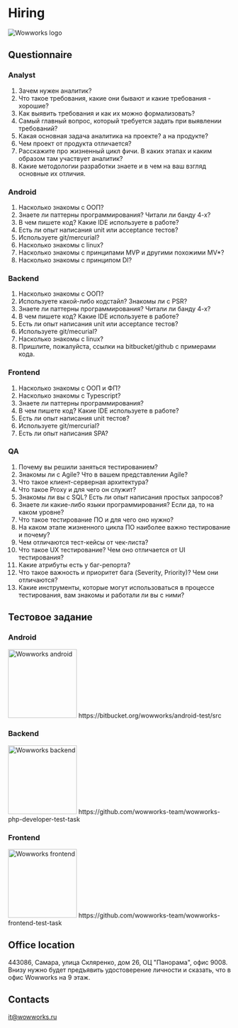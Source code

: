 # Hiring
![Wowworks logo](https://wowworks.ru/image/logo-wowworks.svg)

## Questionnaire
### Analyst
1) Зачем нужен аналитик?
2) Что такое требования, какие они бывают и какие требования - хорошие?
3) Как выявить требования и как их можно формализовать?
4) Самый главный вопрос, который требуется задать при выявлении требований?
5) Какая основная задача аналитика на проекте? а на продукте?
6) Чем проект от продукта отличается?
7) Расскажите про жизненный цикл фичи. В каких этапах и каким образом там участвует аналитик?
8) Какие методологии разработки знаете и в чем на ваш взгляд основные их отличия.
### Android
1) Насколько знакомы с ООП?
2) Знаете ли паттерны программирования? Читали ли банду 4-х?
3) В чем пишете код? Какие IDE используете в работе?
4) Есть ли опыт написания unit или acceptance тестов?
5) Используете git/mercurial?
6) Насколько знакомы с linux?
7) Насколько знакомы с принципами MVP и другими похожими MV*?
8) Насколько знакомы с принципом DI?
### Backend
1) Насколько знакомы с ООП?
2) Используете какой-либо кодстайл? Знакомы ли с PSR?
3) Знаете ли паттерны программирования? Читали ли банду 4-х?
4) В чем пишете код? Какие IDE используете в работе?
5) Есть ли опыт написания unit или acceptance тестов?
6) Используете git/mecurial?
7) Насколько знакомы с linux?
8) Пришлите, пожалуйста, ссылки на bitbucket/github с примерами кода.
### Frontend
1) Насколько знакомы с ООП и ФП?
2) Насколько знакомы с Typescript?
3) Знаете ли паттерны программирования?
4) В чем пишете код? Какие IDE используете в работе?
5) Есть ли опыт написания unit тестов?
6) Используете git/mercurial?
7) Есть ли опыт написания SPA?
### QA
1) Почему вы решили заняться тестированием?
2) Знакомы ли с Agile? Что в вашем представлении Agile?
3) Что такое клиент-серверная архитектура?
4) Что такое Proxy и для чего он служит?
5) Знакомы ли вы с SQL? Есть ли опыт написания простых запросов?
6) Знаете ли какие-либо языки программирования? Если да, то на каком уровне?
7) Что такое тестирование ПО и для чего оно нужно?
8) На каком этапе жизненного цикла ПО наиболее важно тестирование и почему?
9) Чем отличаются тест-кейсы от чек-листа?
10) Что такое UX тестирование? Чем оно отличается от UI тестирования?
11) Какие атрибуты есть у баг-репорта?
12) Что такое важность и приоритет бага (Severity, Priority)? Чем они отличаются?
13) Какие инструменты, которые могут использоваться в процессе тестирования, вам знакомы и работали ли вы с ними?

## Тестовое задание
### Android
<img src="/images/ww-android.png" width="155" alt="Wowworks android">
https://bitbucket.org/wowworks/android-test/src

### Backend
<img src="/images/wow.dev.png" width="155" alt="Wowworks backend">
https://github.com/wowworks-team/wowworks-php-developer-test-task

### Frontend
<img src="/images/ww-frontend-ava.png" width="155" alt="Wowworks frontend">
https://github.com/wowworks-team/wowworks-frontend-test-task

## Office location
443086, Самара, улица Скляренко, дом 26, ОЦ "Панорама", офис 9008.
Внизу нужно будет предъявить удостоверение личности и сказать, что в офис Wowworks на 9 этаж.

## Contacts
it@wowworks.ru
